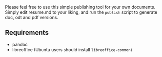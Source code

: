 Please feel free to use this simple publishing tool for your own documents. Simply edit resume.md
to your liking, and run the `publish` script to generate doc, odt and pdf versions.

Requirements
------------

- pandoc
- libreoffice (Ubuntu users should install `libreoffice-common`)

